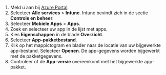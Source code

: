 
1. Meld u aan bij [Azure Portal](https://portal.azure.com).  
2. Selecteer **Alle services** > **Intune**. Intune bevindt zich in de sectie **Controle en beheer**.  
3. Selecteer **Mobiele Apps** > **Apps**.
4. Zoek en selecteer uw app in de lijst met apps.  
5. Kies **Eigenschappen** in de blade **Overzicht**.  
6. Selecteer **App-pakketbestand**.  
7. Klik op het mappictogram en blader naar de locatie van uw bijgewerkte app-bestand. Selecteer **Openen**. De app-gegevens worden bijgewerkt met de pakketgegevens.  
8. Controleer of de **App-versie** overeenkomt met het bijgewerkte app-pakket.  
